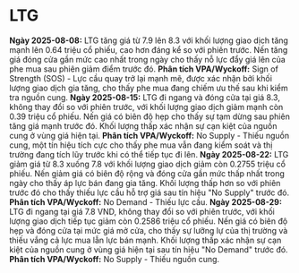 # LTG

**Ngày 2025-08-08:** LTG tăng giá từ 7.9 lên 8.3 với khối lượng giao dịch tăng mạnh lên 0.64 triệu cổ phiếu, cao hơn đáng kể so với phiên trước. Nến tăng giá đóng cửa gần mức cao nhất trong ngày cho thấy nỗ lực đẩy giá lên của phe mua sau phiên giảm điểm trước đó. **Phân tích VPA/Wyckoff:** Sign of Strength (SOS) - Lực cầu quay trở lại mạnh mẽ, được xác nhận bởi khối lượng giao dịch gia tăng, cho thấy phe mua đang chiếm ưu thế sau khi kiểm tra nguồn cung.
**Ngày 2025-08-15:** LTG đi ngang và đóng cửa tại giá 8.3, không thay đổi so với phiên trước, với khối lượng giao dịch giảm mạnh còn 0.39 triệu cổ phiếu. Nến giá có biên độ hẹp cho thấy sự tạm dừng sau phiên tăng giá mạnh trước đó. Khối lượng thấp xác nhận sự cạn kiệt của nguồn cung ở vùng giá hiện tại. **Phân tích VPA/Wyckoff:** No Supply - Thiếu nguồn cung, một tín hiệu tích cực cho thấy phe mua vẫn đang kiểm soát và thị trường đang tích lũy trước khi có thể tiếp tục đi lên.
**Ngày 2025-08-22:** LTG giảm giá từ 8.3 xuống 7.8 với khối lượng giao dịch giảm còn 0.2755 triệu cổ phiếu. Nến giảm giá có biên độ rộng và đóng cửa gần mức thấp nhất trong ngày cho thấy áp lực bán đang gia tăng. Khối lượng thấp hơn so với phiên trước đó cho thấy thiếu lực cầu hỗ trợ giá sau tín hiệu "No Supply" trước đó. **Phân tích VPA/Wyckoff:** No Demand - Thiếu lực cầu.
**Ngày 2025-08-29:** LTG đi ngang tại giá 7.8 VND, không thay đổi so với phiên trước, với khối lượng giao dịch tiếp tục giảm còn 0.2586 triệu cổ phiếu. Nến giá có biên độ hẹp và đóng cửa tại mức giá mở cửa, cho thấy sự lưỡng lự của thị trường và thiếu vắng cả lực mua lẫn lực bán mạnh. Khối lượng thấp xác nhận sự cạn kiệt của nguồn cung ở vùng giá hiện tại sau tín hiệu "No Demand" trước đó. **Phân tích VPA/Wyckoff:** No Supply - Thiếu nguồn cung.
